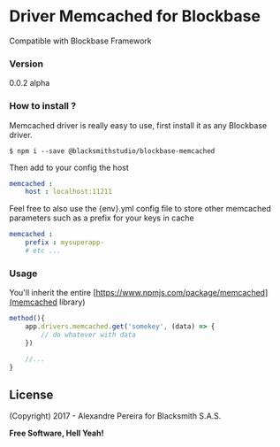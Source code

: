 # Driver Memcached for Blockbase
Compatible with Blockbase Framework

### Version
0.0.2 alpha

### How to install ?
Memcached driver is really easy to use, first install it as any Blockbase driver.

```shell
$ npm i --save @blacksmithstudio/blockbase-memcached
```

Then add to your config the host
```yml
memcached :
    host : localhost:11211
```

Feel free to also use the {env}.yml config file to store other memcached parameters such as a prefix for your keys in cache
```yml
memcached :
    prefix : mysuperapp-
    # etc ...
```

### Usage
You'll inherit the entire [https://www.npmjs.com/package/memcached](memcached library)
```js
method(){
    app.drivers.memcached.get('somekey', (data) => {
        // do whatever with data
    })

    //...
}
```

License
----

(Copyright) 2017 - Alexandre Pereira for Blacksmith S.A.S.


**Free Software, Hell Yeah!**

[Node.js]:https://nodejs.org/en
[NPM]:https://www.npmjs.com
